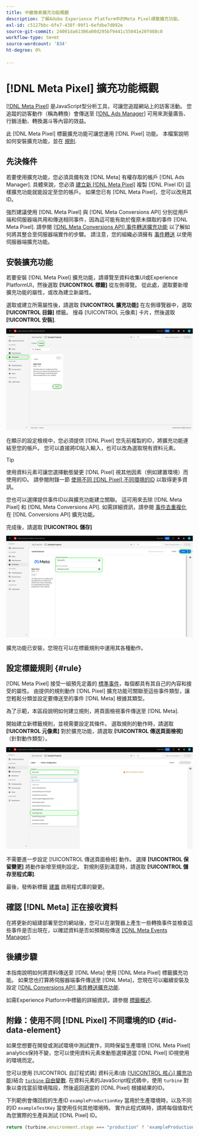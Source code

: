 ```yaml
---
title: 中繼像素擴充功能概觀
description: 了解Adobe Experience Platform中的Meta Pixel標籤擴充功能。
exl-id: c5127bbc-6fe7-438f-99f1-6efdbe7d092e
source-git-commit: 24001da61306a00d295bf9441c55041e20f488c0
workflow-type: tm+mt
source-wordcount: '834'
ht-degree: 0%

---
```


# [!DNL Meta Pixel] 擴充功能概觀

[[!DNL Meta Pixel]](https://developers.facebook.com/docs/meta-pixel/) 是JavaScript型分析工具，可讓您追蹤網站上的訪客活動。 您追蹤的訪客動作（稱為轉換）會傳送至 [[!DNL Ads Manager]](https://www.facebook.com/business/tools/ads-manager) 可用來測量廣告、行銷活動、轉換漏斗等內容的效益。

此 [!DNL Meta Pixel] 標籤擴充功能可讓您運用 [!DNL Pixel] 功能。 本檔案說明如何安裝擴充功能，並在 [規則](../../../ui/managing-resources/rules.md).

## 先決條件

若要使用擴充功能，您必須具備有效 [!DNL Meta] 有權存取的帳戶 [!DNL Ads Manager]. 具體來說，您必須 [建立新 [!DNL Meta Pixel]](https://www.facebook.com/business/help/952192354843755) 複製 [!DNL Pixel ID] 這樣擴充功能就能設定至您的帳戶。 如果您已有 [!DNL Meta Pixel]，您可以改用其ID。

強烈建議使用 [!DNL Meta Pixel] 與 [!DNL Meta Conversions API] 分別從用戶端和伺服器端共用和傳送相同事件，因為這可能有助於復原未擷取的事件 [!DNL Meta Pixel]. 請參閱 [[!DNL Meta Conversions API] 事件轉送擴充功能](../../client/meta/overview.md) 以了解如何將其整合至伺服器端實作的步驟。 請注意，您的組織必須擁有 [事件轉送](../../../ui/event-forwarding/overview.md) 以使用伺服器端擴充功能。

## 安裝擴充功能

若要安裝 [!DNL Meta Pixel] 擴充功能，請導覽至資料收集UI或Experience PlatformUI，然後選取 **[!UICONTROL 標籤]** 從左側導覽。 從此處，選取要新增擴充功能的屬性，或改為建立新屬性。

選取或建立所需屬性後，請選取 **[!UICONTROL 擴充功能]** 在左側導覽器中，選取 **[!UICONTROL 目錄]** 標籤。 搜尋 [!UICONTROL 元像素] 卡片，然後選取 **[!UICONTROL 安裝]**.

![此 [!UICONTROL 安裝] 按鈕 [!UICONTROL 元像素] 擴充功能。](../../../images/extensions/client/meta/install.png)

在顯示的設定檢視中，您必須提供 [!DNL Pixel] 您先前複製的ID，將擴充功能連結至您的帳戶。 您可以直接將ID貼入輸入，也可以改為選取現有資料元素。

>[!TIP]
>
>使用資料元素可讓您選擇動態變更 [!DNL Pixel] 視其他因素（例如建置環境）而使用的ID。 請參閱附錄一節 [使用不同 [!DNL Pixel] 不同環境的ID](#id-data-element) 以取得更多資訊。

您也可以選擇提供事件ID以與擴充功能建立關聯。 這可用來去除 [!DNL Meta Pixel] 和 [!DNL Meta Conversions API]. 如需詳細資訊，請參閱 [事件去重複化](../../server/meta/overview.md#event-deduplication) 在 [!DNL Conversions API] 擴充功能。

完成後，請選取 **[!UICONTROL 儲存]**

![此 [!DNL Pixel] 在擴充功能組態檢視中以資料元素形式提供的ID。](../../../images/extensions/client/meta/configure.png)

擴充功能已安裝，您現在可以在標籤規則中運用其各種動作。

## 設定標籤規則 {#rule}

[!DNL Meta Pixel] 接受一組預先定義的 [標準事件](https://www.facebook.com/business/help/402791146561655)，每個都具有其自己的內容和接受的屬性。 由提供的規則動作 [!DNL Pixel] 擴充功能可關聯至這些事件類型，讓您輕鬆分類並設定要傳送至的事件 [!DNL Meta] 根據其類型。

為了示範，本區段說明如何建立規則，將頁面檢視事件傳送至 [!DNL Meta].

開始建立新標籤規則，並視需要設定其條件。 選取規則的動作時，請選取 **[!UICONTROL 元像素]** 對於擴充功能，請選取 **[!UICONTROL 傳送頁面檢視]** （針對動作類型）。

![此 [!UICONTROL 傳送頁面檢視] 在資料收集UI中為規則選取的動作類型。](../../../images/extensions/client/meta/select-action.png)

不需要進一步設定 [!UICONTROL 傳送頁面檢視] 動作。 選擇 **[!UICONTROL 保留變更]** 將動作新增至規則設定。 對規則感到滿意時，請選取 **[!UICONTROL 儲存至程式庫]**.

最後，發佈新標籤 [建置](../../../ui/publishing/builds.md) 啟用程式庫的變更。

## 確認 [!DNL Meta] 正在接收資料

在將更新的組建部署至您的網站後，您可以在瀏覽器上產生一些轉換事件並檢查這些事件是否出現在，以確認資料是否如預期般傳送 [[!DNL Meta Events Manager]](https://www.facebook.com/business/help/898185560232180).

## 後續步驟

本指南說明如何將資料傳送至 [!DNL Meta] 使用 [!DNL Meta Pixel] 標籤擴充功能。 如果您也打算將伺服器端事件傳送至 [!DNL Meta]，您現在可以繼續安裝及設定 [[!DNL Conversions API] 事件轉送擴充功能](../../server/meta/overview.md).

如需Experience Platform中標籤的詳細資訊，請參閱 [標籤概述](../../../home.md).

## 附錄：使用不同 [!DNL Pixel] 不同環境的ID {#id-data-element}

如果您想要在開發或測試環境中測試實作，同時保留生產環境 [!DNL Meta Pixel] analytics保持不變，您可以使用資料元素來動態選擇適當 [!DNL Pixel] ID視使用的環境而定。

您可以使用 [!UICONTROL 自訂程式碼] 資料元素(由 [[!UICONTROL 核心] 擴充功能](../core/overview.md))結合 [`turbine` 自由變數](../../../extension-dev/turbine.md). 在資料元素的JavaScript程式碼中，使用 `turbine` 對象以查找當前環境階段，然後返回適當的 [!DNL Pixel] 根據結果的ID。

下列範例會傳回假的生產ID `exampleProductionKey` 當用於生產環境時，以及不同的ID `exampleTestKey` 當使用任何其他環境時。 實作此程式碼時，請將每個值取代為您實際的生產與測試 [!DNL Pixel] ID。

```js
return (turbine.environment.stage === "production" ? 'exampleProductionKey' : 'exampleTestKey');
```
